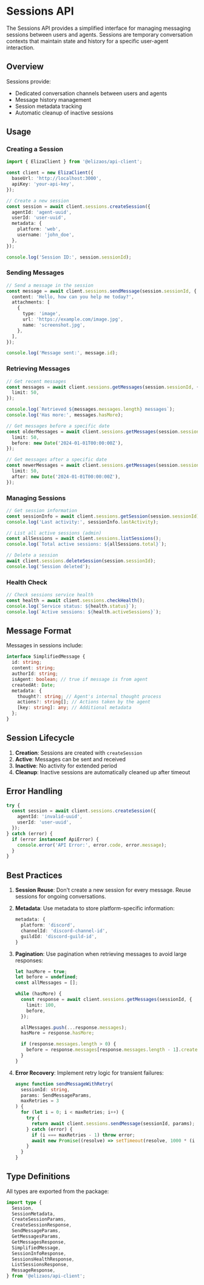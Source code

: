 # Sessions API

The Sessions API provides a simplified interface for managing messaging sessions between users and agents. Sessions are temporary conversation contexts that maintain state and history for a specific user-agent interaction.

## Overview

Sessions provide:

- Dedicated conversation channels between users and agents
- Message history management
- Session metadata tracking
- Automatic cleanup of inactive sessions

## Usage

### Creating a Session

```typescript
import { ElizaClient } from '@elizaos/api-client';

const client = new ElizaClient({
  baseUrl: 'http://localhost:3000',
  apiKey: 'your-api-key',
});

// Create a new session
const session = await client.sessions.createSession({
  agentId: 'agent-uuid',
  userId: 'user-uuid',
  metadata: {
    platform: 'web',
    username: 'john_doe',
  },
});

console.log('Session ID:', session.sessionId);
```

### Sending Messages

```typescript
// Send a message in the session
const message = await client.sessions.sendMessage(session.sessionId, {
  content: 'Hello, how can you help me today?',
  attachments: [
    {
      type: 'image',
      url: 'https://example.com/image.jpg',
      name: 'screenshot.jpg',
    },
  ],
});

console.log('Message sent:', message.id);
```

### Retrieving Messages

```typescript
// Get recent messages
const messages = await client.sessions.getMessages(session.sessionId, {
  limit: 50,
});

console.log(`Retrieved ${messages.messages.length} messages`);
console.log('Has more:', messages.hasMore);

// Get messages before a specific date
const olderMessages = await client.sessions.getMessages(session.sessionId, {
  limit: 50,
  before: new Date('2024-01-01T00:00:00Z'),
});

// Get messages after a specific date
const newerMessages = await client.sessions.getMessages(session.sessionId, {
  limit: 50,
  after: new Date('2024-01-01T00:00:00Z'),
});
```

### Managing Sessions

```typescript
// Get session information
const sessionInfo = await client.sessions.getSession(session.sessionId);
console.log('Last activity:', sessionInfo.lastActivity);

// List all active sessions (admin)
const allSessions = await client.sessions.listSessions();
console.log(`Total active sessions: ${allSessions.total}`);

// Delete a session
await client.sessions.deleteSession(session.sessionId);
console.log('Session deleted');
```

### Health Check

```typescript
// Check sessions service health
const health = await client.sessions.checkHealth();
console.log(`Service status: ${health.status}`);
console.log(`Active sessions: ${health.activeSessions}`);
```

## Message Format

Messages in sessions include:

```typescript
interface SimplifiedMessage {
  id: string;
  content: string;
  authorId: string;
  isAgent: boolean; // true if message is from agent
  createdAt: Date;
  metadata: {
    thought?: string; // Agent's internal thought process
    actions?: string[]; // Actions taken by the agent
    [key: string]: any; // Additional metadata
  };
}
```

## Session Lifecycle

1. **Creation**: Sessions are created with `createSession`
2. **Active**: Messages can be sent and received
3. **Inactive**: No activity for extended period
4. **Cleanup**: Inactive sessions are automatically cleaned up after timeout

## Error Handling

```typescript
try {
  const session = await client.sessions.createSession({
    agentId: 'invalid-uuid',
    userId: 'user-uuid',
  });
} catch (error) {
  if (error instanceof ApiError) {
    console.error('API Error:', error.code, error.message);
  }
}
```

## Best Practices

1. **Session Reuse**: Don't create a new session for every message. Reuse sessions for ongoing conversations.

2. **Metadata**: Use metadata to store platform-specific information:

   ```typescript
   metadata: {
     platform: 'discord',
     channelId: 'discord-channel-id',
     guildId: 'discord-guild-id',
   }
   ```

3. **Pagination**: Use pagination when retrieving messages to avoid large responses:

   ```typescript
   let hasMore = true;
   let before = undefined;
   const allMessages = [];

   while (hasMore) {
     const response = await client.sessions.getMessages(sessionId, {
       limit: 100,
       before,
     });

     allMessages.push(...response.messages);
     hasMore = response.hasMore;

     if (response.messages.length > 0) {
       before = response.messages[response.messages.length - 1].createdAt;
     }
   }
   ```

4. **Error Recovery**: Implement retry logic for transient failures:
   ```typescript
   async function sendMessageWithRetry(
     sessionId: string,
     params: SendMessageParams,
     maxRetries = 3
   ) {
     for (let i = 0; i < maxRetries; i++) {
       try {
         return await client.sessions.sendMessage(sessionId, params);
       } catch (error) {
         if (i === maxRetries - 1) throw error;
         await new Promise((resolve) => setTimeout(resolve, 1000 * (i + 1)));
       }
     }
   }
   ```

## Type Definitions

All types are exported from the package:

```typescript
import type {
  Session,
  SessionMetadata,
  CreateSessionParams,
  CreateSessionResponse,
  SendMessageParams,
  GetMessagesParams,
  GetMessagesResponse,
  SimplifiedMessage,
  SessionInfoResponse,
  SessionsHealthResponse,
  ListSessionsResponse,
  MessageResponse,
} from '@elizaos/api-client';
```

